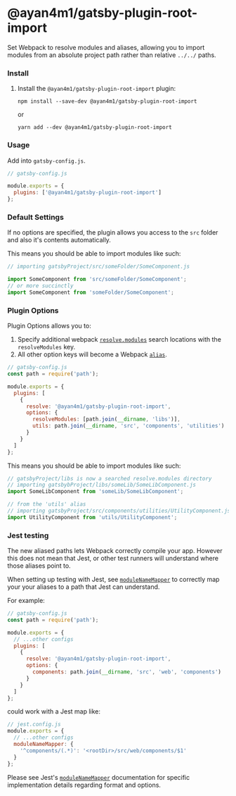 # @ayan4m1/gatsby-plugin-root-import

Set Webpack to resolve modules and aliases, allowing you to import modules from an absolute project path rather than relative `../../` paths.

### Install

1. Install the `@ayan4m1/gatsby-plugin-root-import` plugin:

   `npm install --save-dev @ayan4m1/gatsby-plugin-root-import`

   or

   `yarn add --dev @ayan4m1/gatsby-plugin-root-import`

### Usage

Add into `gatsby-config.js`.

```javascript
// gatsby-config.js

module.exports = {
  plugins: ['@ayan4m1/gatsby-plugin-root-import']
};
```

### Default Settings

If no options are specified, the plugin allows you access to the `src` folder and also it's contents automatically.

This means you should be able to import modules like such:

```javascript
// importing gatsbyProject/src/someFolder/SomeComponent.js

import SomeComponent from 'src/someFolder/SomeComponent';
// or more succinctly
import SomeComponent from 'someFolder/SomeComponent';
```

### Plugin Options

Plugin Options allows you to:

1. Specify additional webpack [`resolve.modules`](https://webpack.js.org/configuration/resolve/#resolvemodules) search locations with the `resolveModules` key.
2. All other option keys will become a Webpack [`alias`](https://webpack.js.org/configuration/resolve/#resolvealias).

```javascript
// gatsby-config.js
const path = require('path');

module.exports = {
  plugins: [
    {
      resolve: '@ayan4m1/gatsby-plugin-root-import',
      options: {
        resolveModules: [path.join(__dirname, 'libs')],
        utils: path.join(__dirname, 'src', 'components', 'utilities')
      }
    }
  ]
};
```

This means you should be able to import modules like such:

```javascript
// gatsbyProject/libs is now a searched resolve.modules directory
// importing gatsbybProject/libs/someLib/SomeLibComponent.js
import SomeLibComponent from 'someLib/SomeLibComponent';

// from the 'utils' alias
// importing gatsbyProject/src/components/utilities/UtilityComponent.js
import UtilityComponent from 'utils/UtilityComponent';
```

### Jest testing

The new aliased paths lets Webpack correctly compile your app. However this does not mean that Jest, or other test runners will understand where those aliases point to.

When setting up testing with Jest, see [`moduleNameMapper`](https://jestjs.io/docs/en/configuration.html#modulenamemapper-objectstring-string--arraystring) to correctly map your your aliases to a path that Jest can understand.

For example:

```javascript
// gatsby-config.js
const path = require('path');

module.exports = {
  // ...other configs
  plugins: [
    {
      resolve: '@ayan4m1/gatsby-plugin-root-import',
      options: {
        components: path.join(__dirname, 'src', 'web', 'components')
      }
    }
  ]
};
```

could work with a Jest map like:

```javascript
// jest.config.js
module.exports = {
  // ...other configs
  moduleNameMapper: {
    '^components/(.*)': '<rootDir>/src/web/components/$1'
  }
};
```

Please see Jest's [`moduleNameMapper`](https://jestjs.io/docs/en/configuration.html#modulenamemapper-objectstring-string--arraystring) documentation for specific implementation details regarding format and options.
